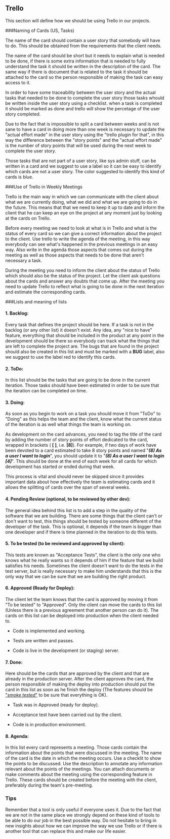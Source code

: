 ﻿Trello
-----------

This section will define how we should be using Trello in our projects.

###Naming of Cards (US, Tasks)

The name of the card should contain a user story that somebody will have to do. This should be obtained from the requirements that the client needs.

The name of the card should be short but it needs to explain what is needed to be done, if there is some extra information that is needed to fully understand the task it should be written in the description of the card. The same way if there is document that is related to the task it should be attached to the card so the person responsible of making the task can easy access to it.

In order to have some traceability between the user story and the actual tasks that needed to be done to complete the user story those tasks whould be written inside the user story using a checklist. when a task is completed it should be marked as done and trello will show the percetage of the user story completed.

Due to the fact that is impossible to split a card between weeks and is not sane to have a card in doing more than one week is necessary to update the "actual effort made" in the user story using the "trello plugin for that", in this way the difference between the "story points" and the "actual effort made" is the number of story points that will be used during the next week to complete the user story.

Those tasks that are not part of a user story, like sys admin stuff, can be written in a card and we suggest to use a label so it can be easy to identify which cards are not a user story. The color suggested to identify this kind of cards is blue.

###Use of Trello in Weekly Meetings

Trello is the main way in which we can communicate with the client about what we are currently doing, what we did and what we are going to do in the future. This means that that we need to keep it up to date and inform the client that he can keep an eye on the project at any moment just by looking at the cards on Trello.

Before every meeting we need to look at what is in Trello and what is the status of every card so we can give a correct information about the project to the client. Use trello to write the agenda of the meeting, in this way everybody can see what's happened in the previous meetings in an easy way. Also write in the agenda those aspects that comes out during the meeting as well as those aspects that needs to be done that aren't necessary a task.

During the meeting you need to inform the client about the status of Trello which should also be the status of the project. Let the client ask questions about the cards and answer any doubts that come up. After the meeting you need to update Trello to reflect what is going to be done in the next iteration and estimate the corresponding cards.

###Lists and meaning of lists

#### 1. **Backlog:**
Every task that defines the project should be here. If a task is not in the backlog (or any other list) it doesn't exist. Any idea, any "nice to have" feature, everything that should be included in the product at any point in the development should be there so everybody can track what the things that are left to complete the project are. The bugs that are found in the project should also be created in this list and must be marked with a **BUG** label, also we suggest to use the label red to identify this cards.

#### 2. **ToDo:**
In this list should be the tasks that are going to be done in the current iteration. Those tasks should have been estimated in order to be sure that the iteration can be completed on time.

#### 3. **Doing:**
As soon as you begin to work on a task you should move it from "ToDo" to "Doing" as
this helps the team and the client, know what the current status of the iteration
is as well what things the team is working on.

As development on the card advances, you need to tag the title of the card by adding
the number of story points of effort dedicated to the card, wrapped in brackets
( **[  ]**, i.e. **[8]**). For example, if two days of work have been devoted to a
card estimated to take 8 story points and named "***(8) As a user I want to
login***", you should update it to "***(8) As a user I want to login [4]***". This
should be done at the end of each week for all cards for which development has
started or ended during that week.

This process is vital and should never be skipped since it provides important data
about how effectively the team is estimating cards and it allows the splitting of
cards over the span of several weeks.

#### 4. **Pending Review (optional, to be reviewed by other dev):**
The general idea behind this list is to add a step in the quality of the software that we are building. There are some things that the client can't or don't want to test, this things should be tested by someone different of the developer of the task. This is optional, it depends if the team is bigger than one developer and if there is time planned in the iteration to do this tests.

#### 5. **To be tested (to be reviewed and approved by client):**
This tests are known as "Acceptance Tests", the client is the only one who knows what he really wants so it depends of him if the feature that we build satisfies his needs. Sometimes the client doesn't want to do the tests in the test server, but is really necessary to make him understands that this is the only way that we can be sure that we are building the right product.

#### 6. **Approved (Ready for Deploy):**
The client let the team knows that the card is approved by moving it from "To be tested" to "Approved". Only the client can move the cards to this list (Unless there is a previous agreement that another person can do it). The cards on this list can be deployed into production when the client needed to.

- Code is implemented and working.

- Tests are written and passes.

- Code is live in the development (or staging) server.

#### 7. **Done:**
Here should be the cards that are approved by the client and that are already in the production server. After the client approves the card, the person responsible of making the deploy into production should put the card in this list as soon as he finish the deploy (The features should be ["*smoke tested*"](https://en.wikipedia.org/wiki/Smoke_testing_(software)) to be sure that everything is OK).

- Task was in Approved (ready for deploy).

- Acceptance test have been carried out by the client.

- Code is in production environment.

#### 8. **Agenda:**
In this list every card represents a meeting. Those cards contain the information about the points that were discussed in the meeting. The name of the card is the date in which the meeting occurs.
Use a checklit to show the points to be discussed. Use the description to annotate any information relevant about the points of the meetings.
You can attach documents or make comments about the meeting using the corresponding feature in Trello.
These cards should be created before the meeting with the client, preferably during the team's pre-meeting.

### Tips
Remember that a tool is only useful if everyone uses it. Due to the fact that we are not in the same place we strongly depend on these kind of tools to be able to do our job in the best possible way. Do not hesitate to bring in new insights about how we can improve the way we use Trello or if there is another tool that can replace this and make our life easier.
